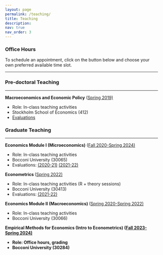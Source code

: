 ```yaml
---
layout: page
permalink: /teaching/
title: Teaching
description:
nav: true
nav_order: 3
---
```


### Office Hours
To schedule an appointment, click on the button below and choose your own preferred available time slot.


<!-- Google Calendar Appointment Scheduling begin -->
<link href="https://calendar.google.com/calendar/scheduling-button-script.css" rel="stylesheet">
<script src="https://calendar.google.com/calendar/scheduling-button-script.js" async></script>
<script>
(function() {
  var target = document.currentScript;
  window.addEventListener('load', function() {
    calendar.schedulingButton.load({
      url: 'https://calendar.google.com/calendar/appointments/schedules/AcZssZ2DdnOojU8vhqxk_Wg0h7x1CdJv3iidXQqHzLcDp7rz7JsKXqZFl2DXdGZ_34nPmqP4jHX3Tich?gv=true',
      color: '#3F51B5',
      label: 'Book an appointment',
      target,
    });
  });
})();
</script>
<!-- end Google Calendar Appointment Scheduling -->

---


### Pre-doctoral Teaching
---

<strong>Macroeconomics and Economic Policy</strong> ([Spring 2019)](https://pcw.hhs.se/course/412)
- Role: In-class teaching activities
- Stockholm School of Economics (412)
- [Evaluations](https://jacopolunghi.github.io\assets\pdf\teaching\hhs\teacher_report_hhs.pdf)


### Graduate Teaching
---


<strong>Economics Module I (Microeconomics)</strong> ([Fall 2020-Spring 2024)](http://didattica.unibocconi.it/ts/tsn_anteprima.php?cod_ins=30065&anno=2021&ric_cdl=TR01&IdPag=6351)
- Role: In-class teaching activities
- Bocconi University (30065)
- Evaluations: [(2020-21)](https://jacopolunghi.github.io\assets\pdf\teaching\bocconi\2021-2022_30065_79335_4_ISem.pdf) [(2021-22)](https://jacopolunghi.github.io\assets\pdf\teaching\bocconi\2021-2022_30065_79335_4_ISem.pdf)


<strong>Econometrics </strong> ([Spring 2022)](https://didattica.unibocconi.it/ts/tsn_anteprima.php?cod_ins=30413&anno=2021&IdPag=6351)
- Role: In-class teaching activities (R + theory sessions)
- Bocconi University (30413)
- Evaluations: [(2021-22)](https://jacopolunghi.github.io\assets\pdf\teaching\bocconi\2021-2022_30413_79335_25_IISem.pdf)



<strong>Economics Module II (Macroeconomics) </strong> ([Spring 2020-Spring 2022)](https://didattica.unibocconi.it/ts/tsn_anteprima2006.php?IdPag=6067&anno=2015&cod_ins=30066)
- Role: In-class teaching activities
- Bocconi University (30066)

<strong>Empirical Methods for Economics (Intro to Econometrics)<strong> ([Fall 2023-Spring 2024)](https://didattica.unibocconi.eu/ts/tsn_anteprima.php?cod_ins=30284&anno=2023&IdPag=6936)
- Role: Office hours, grading
- Bocconi University (30284)
